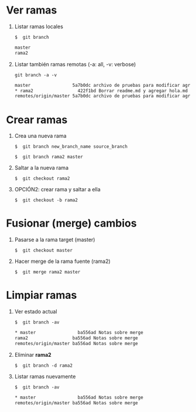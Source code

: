 # Ver ramas

1. Listar ramas locales

    `$  git branch`

    ```sh
    master
    rama2
    ```

2. Listar también ramas remotas (-a: all, -v: verbose)

    `git branch -a -v`

    ```sh
    master                5a7b0dc archivo de pruebas para modificar agregado
    * rama2                 422f1bd Borrar readme.md y agregar hola.md en una nueva rama
    remotes/origin/master 5a7b0dc archivo de pruebas para modificar agregado
    ```

# Crear ramas

1. Crea una nueva rama 

    `$  git branch new_branch_name source_branch`

    `$  git branch rama2 master`

2. Saltar a la nueva rama 

    `$  git checkout rama2`

3. OPCIÓN2: crear rama y saltar a ella

    `$  git checkout -b rama2`

# Fusionar (merge) cambios

1. Pasarse a la rama target (master)

    `$  git checkout master`

2. Hacer merge de la rama fuente (rama2)

    `$  git merge rama2 master`

# Limpiar ramas 

1. Ver estado actual

    `$  git branch -av`

    ```sh
    * master                ba556ad Notas sobre merge
    rama2                 ba556ad Notas sobre merge
    remotes/origin/master ba556ad Notas sobre merge
    ```

2. Eliminar **rama2**

    `$  git branch -d rama2`

3. Listar ramas nuevamente

    `$  git branch -av`
    
    ```sh
    * master                ba556ad Notas sobre merge
    remotes/origin/master ba556ad Notas sobre merge
    ```